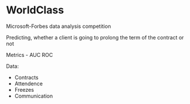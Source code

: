 # WorldClass
Microsoft-Forbes data analysis competition

Predicting, whether a client is going to prolong the term of the contract or not


Metrics - AUC ROC 


Data:
  * Contracts
  * Attendence
  * Freezes
  * Communication
